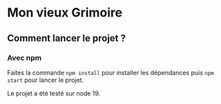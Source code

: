 # Mon vieux Grimoire


## Comment lancer le projet ?
### Avec npm  
Faites la commande `npm install` pour installer les dépendances puis `npm start` pour lancer le projet. 

Le projet a été testé sur node 19. 
